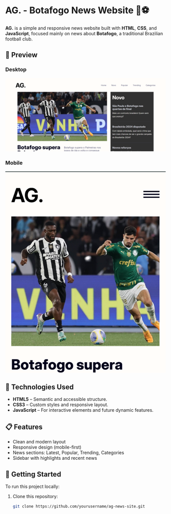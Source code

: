 # AG. - Botafogo News Website 📰⚽

**AG.** is a simple and responsive news website built with **HTML**, **CSS**, and **JavaScript**, focused mainly on news about **Botafogo**, a traditional Brazilian football club.

## 📸 Preview

### Desktop
<img src="./assets/desktop-preview.png" alt="Desktop Preview"/>

### Mobile
<img src="./assets/mobile-preview.png" alt="Mobile Preview"/>

## 🧰 Technologies Used

- **HTML5** – Semantic and accessible structure.
- **CSS3** – Custom styles and responsive layout.
- **JavaScript** – For interactive elements and future dynamic features.

## 📋 Features

- Clean and modern layout
- Responsive design (mobile-first)
- News sections: Latest, Popular, Trending, Categories
- Sidebar with highlights and recent news

## 🚀 Getting Started

To run this project locally:

1. Clone this repository:
   ```bash
   git clone https://github.com/yourusername/ag-news-site.git
